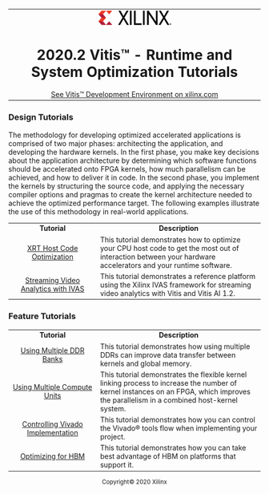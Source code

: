 ﻿<table width="100%">
 <tr width="100%">
    <td align="center"><img src="https://raw.githubusercontent.com/Xilinx/Image-Collateral/main/xilinx-logo.png" width="30%"/><h1>2020.2 Vitis™ - Runtime and System Optimization Tutorials</h1>
    <a href="https://www.xilinx.com/products/design-tools/vitis.html">See Vitis™ Development Environment on xilinx.com</a>
    </td>
 </tr>
</table>

### Design Tutorials

The methodology for developing optimized accelerated applications is comprised of two major phases: architecting the application, and developing the hardware kernels. In the first phase, you make key decisions about the application architecture by determining which software functions should be accelerated onto FPGA kernels, how much parallelism can be achieved, and how to deliver it in code. In the second phase, you implement the kernels by structuring the source code, and applying the necessary compiler options and pragmas to create the kernel architecture needed to achieve the optimized performance target. The following examples illustrate the use of this methodology in real-world applications.


 <table style="width:100%">
 <tr>
 <td width="35%" align="center"><b>Tutorial</b>
 <td width="65%" align="center"><b>Description</b>
 </tr>
 <tr>
 <td align="center"><a href="./Design_Tutorials/01-host-code-opt/README.md">XRT Host Code Optimization</a></td>
 <td>This tutorial demonstrates how to optimize your CPU host code to get the most out of interaction between your
 hardware accelerators and your runtime software.</td>
 </tr>
 <tr>
 <td align="center"><a href="./Design_Tutorials/02-ivas-ml/README.md">Streaming Video Analytics with IVAS</a></td>
 <td>This tutorial demonstrates a reference platform using the Xilinx IVAS framework for streaming video
 analytics with Vitis and Vitis AI 1.2.</td>
 </tr>
 </table>



### Feature Tutorials

 <table style="width:100%">
 <tr>
 <td width="35%" align="center"><b>Tutorial</b>
 <td width="65%" align="center"><b>Description</b>
 </tr>
 <tr>
 <td align="center"><a href="./Feature_Tutorials/01-mult-ddr-banks/README.md">Using Multiple DDR Banks</a></td>
 <td>This tutorial demonstrates how using multiple DDRs can improve data transfer between kernels and global memory.</td>
 </tr>
  <tr>
 <td align="center"><a href="./Feature_Tutorials/02-using-multiple-cu/README.md">Using Multiple Compute Units</a></td>
 <td>This tutorial demonstrates the flexible kernel linking process to increase the number of kernel instances on an FPGA,
 which improves the parallelism in a combined host-kernel system.</td>
 </tr>
  <tr>
 <td align="center"><a href="./Feature_Tutorials/03-controlling-vivado-implementation/README.md">Controlling Vivado Implementation</a></td>
 <td>This tutorial demonstrates how you can control the Vivado&reg; tools flow when implementing your project.</td>
 </tr>
  <tr>
 <td align="center"><a href="./Feature_Tutorials/04-using-hbm/">Optimizing for HBM</a></td>
 <td>This tutorial demonstrates how you can take best advantage of HBM on platforms that support it.</td>
 </tr>
 </table>

<p align="center"><sup>Copyright&copy; 2020 Xilinx</sup></p>
